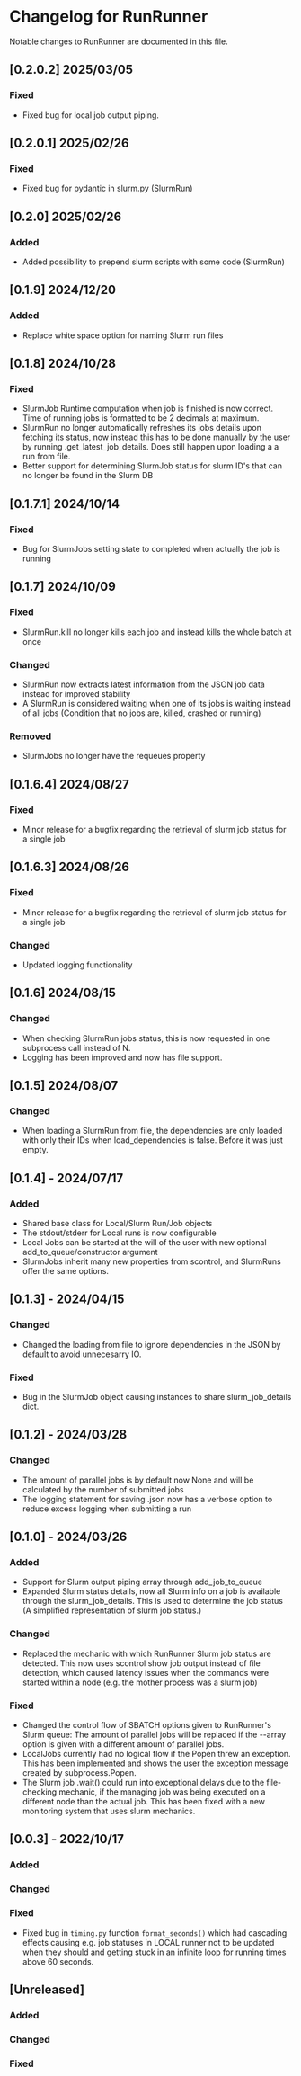 # Changelog for RunRunner

Notable changes to RunRunner are documented in this file.

## [0.2.0.2] 2025/03/05

### Fixed

- Fixed bug for local job output piping.

## [0.2.0.1] 2025/02/26

### Fixed

- Fixed bug for pydantic in slurm.py (SlurmRun)

## [0.2.0] 2025/02/26

### Added

- Added possibility to prepend slurm scripts with some code (SlurmRun)

## [0.1.9] 2024/12/20

### Added

- Replace white space option for naming Slurm run files

## [0.1.8] 2024/10/28

### Fixed
- SlurmJob Runtime computation when job is finished is now correct. Time of running jobs is formatted to be 2 decimals at maximum.
- SlurmRun no longer automatically refreshes its jobs details upon fetching its status, now instead this has to be done manually by the user by running .get_latest_job_details. Does still happen upon loading a a run from file.
- Better support for determining SlurmJob status for slurm ID's that can no longer be found in the Slurm DB

## [0.1.7.1] 2024/10/14

### Fixed
- Bug for SlurmJobs setting state to completed when actually the job is running

## [0.1.7] 2024/10/09

### Fixed
- SlurmRun.kill no longer kills each job and instead kills the whole batch at once

### Changed
- SlurmRun now extracts latest information from the JSON job data instead for improved stability
- A SlurmRun is considered waiting when one of its jobs is waiting instead of all jobs (Condition that no jobs are, killed, crashed or running)

### Removed
- SlurmJobs no longer have the requeues property

## [0.1.6.4] 2024/08/27

### Fixed
- Minor release for a bugfix regarding the retrieval of slurm job status for a single job

## [0.1.6.3] 2024/08/26

### Fixed
- Minor release for a bugfix regarding the retrieval of slurm job status for a single job

### Changed
- Updated logging functionality

## [0.1.6] 2024/08/15

### Changed
- When checking SlurmRun jobs status, this is now requested in one subprocess call instead of N.
- Logging has been improved and now has file support.

## [0.1.5] 2024/08/07

### Changed
- When loading a SlurmRun from file, the dependencies are only loaded with only their IDs when load_dependencies is false. Before it was just empty.

## [0.1.4] - 2024/07/17

### Added
- Shared base class for Local/Slurm Run/Job objects
- The stdout/stderr for Local runs is now configurable
- Local Jobs can be started at the will of the user with new optional add_to_queue/constructor argument
- SlurmJobs inherit many new properties from scontrol, and SlurmRuns offer the same options.


## [0.1.3] - 2024/04/15

### Changed
- Changed the loading from file to ignore dependencies in the JSON by default to avoid unnecesarry IO.

### Fixed
- Bug in the SlurmJob object causing instances to share slurm_job_details dict.

## [0.1.2] - 2024/03/28

### Changed
- The amount of parallel jobs is by default now None and will be calculated by the number of submitted jobs
- The logging statement for saving .json now has a verbose option to reduce excess logging when submitting a run

## [0.1.0] - 2024/03/26

### Added
- Support for Slurm output piping array through add_job_to_queue
- Expanded Slurm status details, now all Slurm info on a job is available through the slurm_job_details. This is used to determine the job status (A simplified representation of slurm job status.)

### Changed
- Replaced the mechanic with which RunRunner Slurm job status are detected. This now uses scontrol show job output instead of file detection, which caused latency issues when the commands were started within a node (e.g. the mother process was a slurm job)

### Fixed
- Changed the control flow of SBATCH options given to RunRunner's Slurm queue: The amount of parallel jobs will be replaced if the --array option is given with a different amount of parallel jobs.
- LocalJobs currently had no logical flow if the Popen threw an exception. This has been implemented and shows the user the exception message created by subprocess.Popen.
- The Slurm job .wait() could run into exceptional delays due to the file-checking mechanic, if the managing job was being executed on a different node than the actual job. This has been fixed with a new monitoring system that uses slurm mechanics.

## [0.0.3] - 2022/10/17
### Added

### Changed

### Fixed
- Fixed bug in `timing.py` function `format_seconds()` which had cascading effects causing e.g. job statuses in LOCAL runner not to be updated when they should and getting stuck in an infinite loop for running times above 60 seconds.

## [Unreleased]

### Added

### Changed

### Fixed

